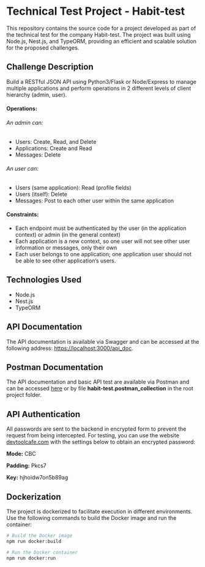 # Technical Test Project - Habit-test

This repository contains the source code for a project developed as part of the technical test for the company Habit-test. The project was built using Node.js, Nest.js, and TypeORM, providing an efficient and scalable solution for the proposed challenges.

## Challenge Description

Build a RESTful JSON API using Python3/Flask or Node/Express to manage multiple applications and perform operations in 2 different levels of client hierarchy (admin, user).

#### Operations:

###### An admin can:
- Users: Create, Read, and Delete
- Applications: Create and Read
- Messages: Delete

###### An user can:
- Users (same application): Read (profile fields)
- Users (itself): Delete
- Messages: Post to each other user within the same application

#### Constraints:
- Each endpoint must be authenticated by the user (in the application context) or admin (in the general context)
- Each application is a new context, so one user will not see other user information or messages, only their own
- Each user belongs to one application; one application user should not be able to see other application’s users.

## Technologies Used

- Node.js
- Nest.js
- TypeORM

## API Documentation

The API documentation is available via Swagger and can be accessed at the following address: [https://localhost:3000/api_doc](https://localhost:3000/api_doc).

## Postman Documentation

The API documentation and basic API test are available via Postman and can be accessed [here](https://api.postman.com/collections/2882740-a4992b7c-4601-4ded-a55d-341a375d9c4e?access_key=PMAT-01HQ0DPX0NJSRX1A51ACG34EVA) or by file **habit-test.postman_collection** in the root project folder.

## API Authentication

All passwords are sent to the backend in encrypted form to prevent the request from being intercepted. For testing, you can use the website [devtoolcafe.com](https://devtoolcafe.com/tools/aes) with the settings below to obtain an encrypted password:

**Mode:** CBC

**Padding:** Pkcs7

**Key:** hjhoidw7on5b89ag

## Dockerization

The project is dockerized to facilitate execution in different environments. Use the following commands to build the Docker image and run the container:

```bash
# Build the Docker image
npm run docker:build

# Run the Docker container
npm run docker:run
